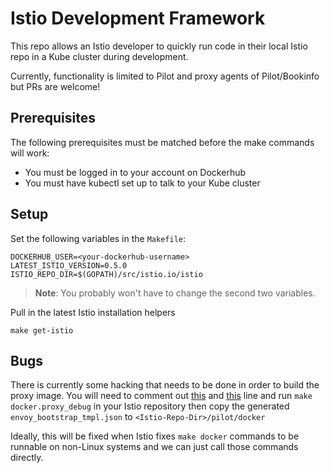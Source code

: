 # Istio Development Framework

This repo allows an Istio developer to quickly run code in their local Istio repo in a Kube cluster during development.

Currently, functionality is limited to Pilot and proxy agents of Pilot/Bookinfo but PRs are welcome!

## Prerequisites

The following prerequisites must be matched before the make commands will work:
- You must be logged in to your account on Dockerhub
- You must have kubectl set up to talk to your Kube cluster

## Setup

Set the following variables in the `Makefile`:
```
DOCKERHUB_USER=<your-dockerhub-username>
LATEST_ISTIO_VERSION=0.5.0
ISTIO_REPO_DIR=$(GOPATH)/src/istio.io/istio
```

>**Note**: You probably won't have to change the second two variables.

Pull in the latest Istio installation helpers
```
make get-istio
```

## Bugs

There is currently some hacking that needs to be done in order to build the proxy image. You will need to comment out [this](https://github.com/istio/istio/blob/master/Makefile#L482) and [this](https://github.com/istio/istio/blob/master/Makefile#L486) line and run `make docker.proxy_debug` in your Istio repository then copy the generated `envoy_bootstrap_tmpl.json` to `<Istio-Repo-Dir>/pilot/docker`

Ideally, this will be fixed when Istio fixes `make docker` commands to be runnable on non-Linux systems and we can just call those commands directly.
